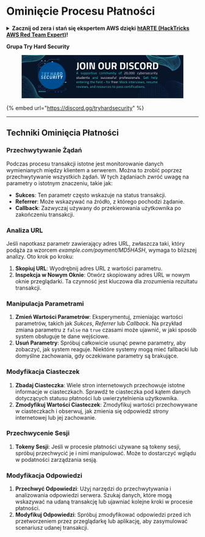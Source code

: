 # Ominięcie Procesu Płatności

<details>

<summary><strong>Zacznij od zera i stań się ekspertem AWS dzięki</strong> <a href="https://training.hacktricks.xyz/courses/arte"><strong>htARTE (HackTricks AWS Red Team Expert)</strong></a><strong>!</strong></summary>

Inne sposoby wsparcia HackTricks:

* Jeśli chcesz zobaczyć swoją **firmę reklamowaną w HackTricks** lub **pobrać HackTricks w formacie PDF**, sprawdź [**PLANY SUBSKRYPCYJNE**](https://github.com/sponsors/carlospolop)!
* Zdobądź [**oficjalne gadżety PEASS & HackTricks**](https://peass.creator-spring.com)
* Odkryj [**Rodzinę PEASS**](https://opensea.io/collection/the-peass-family), naszą kolekcję ekskluzywnych [**NFT**](https://opensea.io/collection/the-peass-family)
* **Dołącz do** 💬 [**grupy Discord**](https://discord.gg/hRep4RUj7f) lub [**grupy telegramowej**](https://t.me/peass) lub **śledź** nas na **Twitterze** 🐦 [**@carlospolopm**](https://twitter.com/hacktricks_live)**.**
* **Podziel się swoimi sztuczkami hakerskimi, przesyłając PR-y do** [**HackTricks**](https://github.com/carlospolop/hacktricks) i [**HackTricks Cloud**](https://github.com/carlospolop/hacktricks-cloud) na GitHubie.

</details>

**Grupa Try Hard Security**

<figure><img src="../.gitbook/assets/telegram-cloud-document-1-5159108904864449420.jpg" alt=""><figcaption></figcaption></figure>

{% embed url="https://discord.gg/tryhardsecurity" %}

***

## Techniki Ominięcia Płatności

### Przechwytywanie Żądań
Podczas procesu transakcji istotne jest monitorowanie danych wymienianych między klientem a serwerem. Można to zrobić poprzez przechwytywanie wszystkich żądań. W tych żądaniach zwróć uwagę na parametry o istotnym znaczeniu, takie jak:

- **Sukces**: Ten parametr często wskazuje na status transakcji.
- **Referrer**: Może wskazywać na źródło, z którego pochodzi żądanie.
- **Callback**: Zazwyczaj używany do przekierowania użytkownika po zakończeniu transakcji.

### Analiza URL
Jeśli napotkasz parametr zawierający adres URL, zwłaszcza taki, który podąża za wzorcem _example.com/payment/MD5HASH_, wymaga to bliższej analizy. Oto krok po kroku:

1. **Skopiuj URL**: Wyodrębnij adres URL z wartości parametru.
2. **Inspekcja w Nowym Oknie**: Otwórz skopiowany adres URL w nowym oknie przeglądarki. Ta czynność jest kluczowa dla zrozumienia rezultatu transakcji.

### Manipulacja Parametrami
1. **Zmień Wartości Parametrów**: Eksperymentuj, zmieniając wartości parametrów, takich jak _Sukces_, _Referrer_ lub _Callback_. Na przykład zmiana parametru z `false` na `true` czasami może ujawnić, w jaki sposób system obsługuje te dane wejściowe.
2. **Usuń Parametry**: Spróbuj całkowicie usunąć pewne parametry, aby zobaczyć, jak system reaguje. Niektóre systemy mogą mieć fallbacki lub domyślne zachowania, gdy oczekiwane parametry są brakujące.

### Modyfikacja Ciasteczek
1. **Zbadaj Ciasteczka**: Wiele stron internetowych przechowuje istotne informacje w ciasteczkach. Sprawdź te ciasteczka pod kątem danych dotyczących statusu płatności lub uwierzytelnienia użytkownika.
2. **Zmodyfikuj Wartości Ciasteczek**: Zmodyfikuj wartości przechowywane w ciasteczkach i obserwuj, jak zmienia się odpowiedź strony internetowej lub jej zachowanie.

### Przechwycenie Sesji
1. **Tokeny Sesji**: Jeśli w procesie płatności używane są tokeny sesji, spróbuj przechwycić je i nimi manipulować. Może to dostarczyć wglądu w podatności zarządzania sesją.

### Modyfikacja Odpowiedzi
1. **Przechwyć Odpowiedzi**: Użyj narzędzi do przechwytywania i analizowania odpowiedzi serwera. Szukaj danych, które mogą wskazywać na udaną transakcję lub ujawniać kolejne kroki w procesie płatności.
2. **Modyfikuj Odpowiedzi**: Spróbuj zmodyfikować odpowiedzi przed ich przetworzeniem przez przeglądarkę lub aplikację, aby zasymulować scenariusz udanej transakcji.
